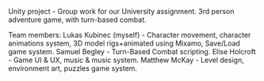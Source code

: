Unity project - Group work for our University assignment.
3rd person adventure game, with turn-based combat. 

Team members:
Lukas Kubinec (myself) - Character movement, character animations system, 3D model rigs+animated using Mixamo, Save/Load game system.
Samuel Begley - Turn-Based Combat scripting.
Elise Holcroft - Game UI & UX, music & music system. 
Matthew McKay - Level design, environment art, puzzles game system. 
